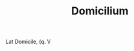 ---
title: Domicilium
letter: D
permalink: "/definitions/bld-domicilium.html"
body: Lat Domicile, (q. V
published_at: '2018-07-07'
source: Black's Law Dictionary 2nd Ed (1910)
layout: post
---